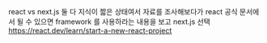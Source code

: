 react vs next.js
둘 다 지식이 짧은 상태여서 자료를 조사해보다가 react 공식 문서에서 될 수 있으면 framework 를 사용하라는 내용을 보고 next.js 선택
https://react.dev/learn/start-a-new-react-project
